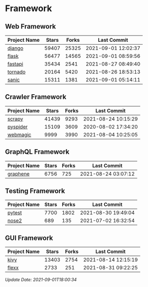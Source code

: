 # Framework

## Web Framework
| Project Name | Stars | Forks | Last Commit |
| ------------ | ----- | ----- | ----------- |
| [django](https://github.com/django/django) | 59407 | 25325 | 2021-09-01 12:02:37 |
| [flask](https://github.com/pallets/flask) | 56477 | 14565 | 2021-09-01 08:59:56 |
| [fastapi](https://github.com/tiangolo/fastapi) | 35434 | 2541 | 2021-08-27 08:49:40 |
| [tornado](https://github.com/tornadoweb/tornado) | 20164 | 5420 | 2021-08-26 18:53:13 |
| [sanic](https://github.com/sanic-org/sanic) | 15311 | 1381 | 2021-09-01 05:14:11 |

## Crawler Framework
| Project Name | Stars | Forks | Last Commit |
| ------------ | ----- | ----- | ----------- |
| [scrapy](https://github.com/scrapy/scrapy) | 41439 | 9293 | 2021-08-24 10:15:29 |
| [pyspider](https://github.com/binux/pyspider) | 15109 | 3609 | 2020-08-02 17:34:20 |
| [webmagic](https://github.com/code4craft/webmagic) | 9999 | 3990 | 2021-08-04 10:25:05 |

## GraphQL Framework
| Project Name | Stars | Forks | Last Commit |
| ------------ | ----- | ----- | ----------- |
| [graphene](https://github.com/graphql-python/graphene) | 6756 | 725 | 2021-08-24 03:07:12 |

## Testing Framework
| Project Name | Stars | Forks | Last Commit |
| ------------ | ----- | ----- | ----------- |
| [pytest](https://github.com/pytest-dev/pytest) | 7700 | 1802 | 2021-08-30 19:49:04 |
| [nose2](https://github.com/nose-devs/nose2) | 689 | 135 | 2021-07-02 16:32:54 |

## GUI Framework
| Project Name | Stars | Forks | Last Commit |
| ------------ | ----- | ----- | ----------- |
| [kivy](https://github.com/kivy/kivy) | 13403 | 2754 | 2021-08-14 12:15:19 |
| [flexx](https://github.com/flexxui/flexx) | 2733 | 251 | 2021-08-31 09:22:25 |

*Update Date: 2021-09-01T18:00:34*